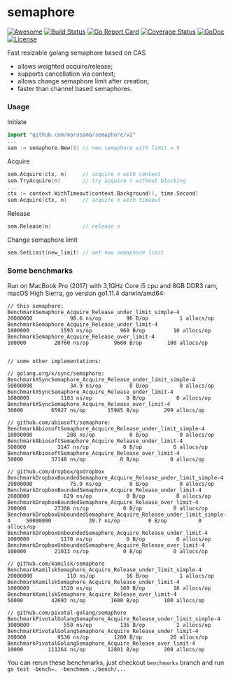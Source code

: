 semaphore
=========
[![Awesome](https://cdn.rawgit.com/sindresorhus/awesome/d7305f38d29fed78fa85652e3a63e154dd8e8829/media/badge.svg)](https://github.com/avelino/awesome-go#goroutines)
[![Build Status](https://travis-ci.org/marusama/semaphore.svg?branch=master)](https://travis-ci.org/marusama/semaphore)
[![Go Report Card](https://goreportcard.com/badge/github.com/marusama/semaphore)](https://goreportcard.com/report/github.com/marusama/semaphore)
[![Coverage Status](https://coveralls.io/repos/github/marusama/semaphore/badge.svg?branch=master)](https://coveralls.io/github/marusama/semaphore?branch=master)
[![GoDoc](https://godoc.org/github.com/marusama/semaphore?status.svg)](https://godoc.org/github.com/marusama/semaphore)
[![License](https://img.shields.io/github/license/mashape/apistatus.svg?maxAge=2592000)](LICENSE)

Fast resizable golang semaphore based on CAS

* allows weighted acquire/release;
* supports cancellation via context;
* allows change semaphore limit after creation;
* faster than channel based semaphores.

### Usage
Initiate
```go
import "github.com/marusama/semaphore/v2"
...
sem := semaphore.New(5) // new semaphore with limit = 5
```
Acquire
```go
sem.Acquire(ctx, n)     // acquire n with context
sem.TryAcquire(n)       // try acquire n without blocking 
...
ctx := context.WithTimeout(context.Background(), time.Second)
sem.Acquire(ctx, n)     // acquire n with timeout
``` 
Release
```go
sem.Release(n)          // release n
```
Change semaphore limit
```go
sem.SetLimit(new_limit) // set new semaphore limit
```


### Some benchmarks
Run on MacBook Pro (2017) with 3,1GHz Core i5 cpu and 8GB DDR3 ram, macOS High Sierra, go version go1.11.4 darwin/amd64:
```text
// this semaphore:
BenchmarkSemaphore_Acquire_Release_under_limit_simple-4                   	20000000	        98.6 ns/op	      96 B/op	       1 allocs/op
BenchmarkSemaphore_Acquire_Release_under_limit-4                          	 1000000	      1593 ns/op	     960 B/op	      10 allocs/op
BenchmarkSemaphore_Acquire_Release_over_limit-4                           	  100000	     20760 ns/op	    9600 B/op	     100 allocs/op


// some other implementations:

// golang.org/x/sync/semaphore:
BenchmarkXSyncSemaphore_Acquire_Release_under_limit_simple-4              	50000000	        34.9 ns/op	       0 B/op	       0 allocs/op
BenchmarkXSyncSemaphore_Acquire_Release_under_limit-4                     	 1000000	      1103 ns/op	       0 B/op	       0 allocs/op
BenchmarkXSyncSemaphore_Acquire_Release_over_limit-4                      	   30000	     65927 ns/op	   15985 B/op	     299 allocs/op

// github.com/abiosoft/semaphore:
BenchmarkAbiosoftSemaphore_Acquire_Release_under_limit_simple-4           	10000000	       208 ns/op	       0 B/op	       0 allocs/op
BenchmarkAbiosoftSemaphore_Acquire_Release_under_limit-4                  	  500000	      3147 ns/op	       0 B/op	       0 allocs/op
BenchmarkAbiosoftSemaphore_Acquire_Release_over_limit-4                   	   50000	     37148 ns/op	       0 B/op	       0 allocs/op

// github.com/dropbox/godropbox
BenchmarkDropboxBoundedSemaphore_Acquire_Release_under_limit_simple-4     	20000000	        75.9 ns/op	       0 B/op	       0 allocs/op
BenchmarkDropboxBoundedSemaphore_Acquire_Release_under_limit-4            	 2000000	       629 ns/op	       0 B/op	       0 allocs/op
BenchmarkDropboxBoundedSemaphore_Acquire_Release_over_limit-4             	  200000	     27308 ns/op	       0 B/op	       0 allocs/op
BenchmarkDropboxUnboundedSemaphore_Acquire_Release_under_limit_simple-4   	50000000	        39.7 ns/op	       0 B/op	       0 allocs/op
BenchmarkDropboxUnboundedSemaphore_Acquire_Release_under_limit-4          	 1000000	      1170 ns/op	       0 B/op	       0 allocs/op
BenchmarkDropboxUnboundedSemaphore_Acquire_Release_over_limit-4           	  100000	     21013 ns/op	       0 B/op	       0 allocs/op

// github.com/kamilsk/semaphore
BenchmarkKamilskSemaphore_Acquire_Release_under_limit_simple-4            	20000000	       110 ns/op	      16 B/op	       1 allocs/op
BenchmarkKamilskSemaphore_Acquire_Release_under_limit-4                   	 1000000	      1520 ns/op	     160 B/op	      10 allocs/op
BenchmarkKamilskSemaphore_Acquire_Release_over_limit-4                    	   50000	     42693 ns/op	    1600 B/op	     100 allocs/op

// github.com/pivotal-golang/semaphore
BenchmarkPivotalGolangSemaphore_Acquire_Release_under_limit_simple-4      	 3000000	       558 ns/op	     136 B/op	       2 allocs/op
BenchmarkPivotalGolangSemaphore_Acquire_Release_under_limit-4             	  200000	      9530 ns/op	    1280 B/op	      20 allocs/op
BenchmarkPivotalGolangSemaphore_Acquire_Release_over_limit-4              	   10000	    111264 ns/op	   12801 B/op	     200 allocs/op

```
You can rerun these benchmarks, just checkout `benchmarks` branch and run `go test -bench=. -benchmem ./bench/...`
